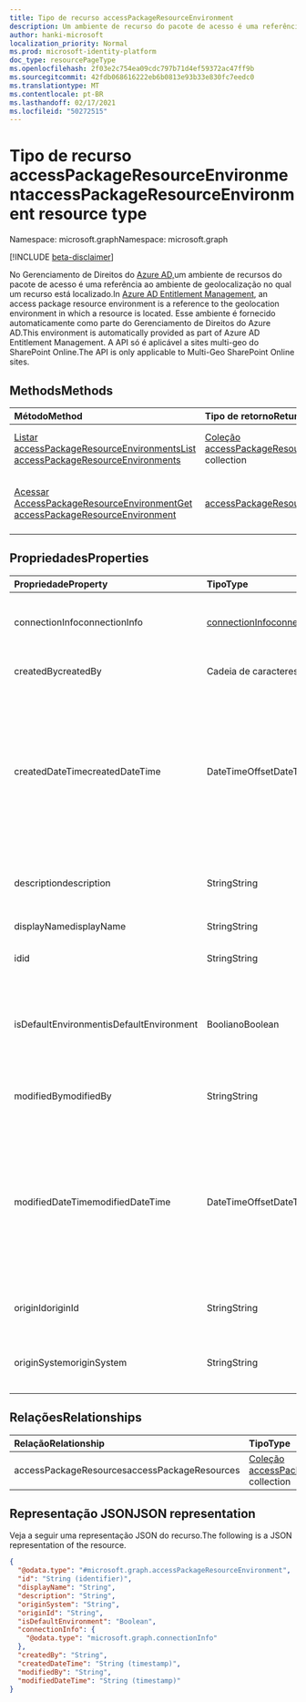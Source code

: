 ```yaml
---
title: Tipo de recurso accessPackageResourceEnvironment
description: Um ambiente de recurso do pacote de acesso é uma referência ao ambiente de geolocalização no qual um recurso está localizado.
author: hanki-microsoft
localization_priority: Normal
ms.prod: microsoft-identity-platform
doc_type: resourcePageType
ms.openlocfilehash: 2f03e2c754ea09cdc797b71d4ef59372ac47ff9b
ms.sourcegitcommit: 42fdb068616222eb6b0813e93b33e830fc7eedc0
ms.translationtype: MT
ms.contentlocale: pt-BR
ms.lasthandoff: 02/17/2021
ms.locfileid: "50272515"
---
```

# <a name="accesspackageresourceenvironment-resource-type"></a><span data-ttu-id="283ae-103">Tipo de recurso accessPackageResourceEnvironment</span><span class="sxs-lookup"><span data-stu-id="283ae-103">accessPackageResourceEnvironment resource type</span></span>

<span data-ttu-id="283ae-104">Namespace: microsoft.graph</span><span class="sxs-lookup"><span data-stu-id="283ae-104">Namespace: microsoft.graph</span></span>

[!INCLUDE [beta-disclaimer](../../includes/beta-disclaimer.md)]

<span data-ttu-id="283ae-105">No Gerenciamento de Direitos do [Azure AD,](entitlementmanagement-root.md)um ambiente de recursos do pacote de acesso é uma referência ao ambiente de geolocalização no qual um recurso está localizado.</span><span class="sxs-lookup"><span data-stu-id="283ae-105">In [Azure AD Entitlement Management](entitlementmanagement-root.md), an access package resource environment is a reference to the geolocation environment in which a resource is located.</span></span> <span data-ttu-id="283ae-106">Esse ambiente é fornecido automaticamente como parte do Gerenciamento de Direitos do Azure AD.</span><span class="sxs-lookup"><span data-stu-id="283ae-106">This environment is automatically provided as part of Azure AD Entitlement Management.</span></span> <span data-ttu-id="283ae-107">A API só é aplicável a sites multi-geo do SharePoint Online.</span><span class="sxs-lookup"><span data-stu-id="283ae-107">The API is only applicable to Multi-Geo SharePoint Online sites.</span></span>

## <a name="methods"></a><span data-ttu-id="283ae-108">Methods</span><span class="sxs-lookup"><span data-stu-id="283ae-108">Methods</span></span>
|<span data-ttu-id="283ae-109">Método</span><span class="sxs-lookup"><span data-stu-id="283ae-109">Method</span></span>|<span data-ttu-id="283ae-110">Tipo de retorno</span><span class="sxs-lookup"><span data-stu-id="283ae-110">Return type</span></span>|<span data-ttu-id="283ae-111">Descrição</span><span class="sxs-lookup"><span data-stu-id="283ae-111">Description</span></span>|
|:---|:---|:---|
|[<span data-ttu-id="283ae-112">Listar accessPackageResourceEnvironments</span><span class="sxs-lookup"><span data-stu-id="283ae-112">List accessPackageResourceEnvironments</span></span>](../api/accesspackageresourceenvironment-list.md)|<span data-ttu-id="283ae-113">[Coleção accessPackageResourceEnvironment](../resources/accesspackageresourceenvironment.md)</span><span class="sxs-lookup"><span data-stu-id="283ae-113">[accessPackageResourceEnvironment](../resources/accesspackageresourceenvironment.md) collection</span></span>|<span data-ttu-id="283ae-114">Recupere uma lista de [objetos accessPackageResourceEnvironment.](../resources/accesspackageresourceenvironment.md)</span><span class="sxs-lookup"><span data-stu-id="283ae-114">Retrieve a list of [accessPackageResourceEnvironment](../resources/accesspackageresourceenvironment.md) objects.</span></span>|
|[<span data-ttu-id="283ae-115">Acessar AccessPackageResourceEnvironment</span><span class="sxs-lookup"><span data-stu-id="283ae-115">Get accessPackageResourceEnvironment</span></span>](../api/accesspackageresourceenvironment-get.md)|[<span data-ttu-id="283ae-116">accessPackageResourceEnvironment</span><span class="sxs-lookup"><span data-stu-id="283ae-116">accessPackageResourceEnvironment</span></span>](../resources/accesspackageresourceenvironment.md)|<span data-ttu-id="283ae-117">Leia as propriedades e os relacionamentos de um [objeto accessPackageResourceEnvironment.](../resources/accesspackageresourceenvironment.md)</span><span class="sxs-lookup"><span data-stu-id="283ae-117">Read the properties and relationships of an [accessPackageResourceEnvironment](../resources/accesspackageresourceenvironment.md) object.</span></span>|

## <a name="properties"></a><span data-ttu-id="283ae-118">Propriedades</span><span class="sxs-lookup"><span data-stu-id="283ae-118">Properties</span></span>
|<span data-ttu-id="283ae-119">Propriedade</span><span class="sxs-lookup"><span data-stu-id="283ae-119">Property</span></span>|<span data-ttu-id="283ae-120">Tipo</span><span class="sxs-lookup"><span data-stu-id="283ae-120">Type</span></span>|<span data-ttu-id="283ae-121">Descrição</span><span class="sxs-lookup"><span data-stu-id="283ae-121">Description</span></span>|
|:---|:---|:---|
|<span data-ttu-id="283ae-122">connectionInfo</span><span class="sxs-lookup"><span data-stu-id="283ae-122">connectionInfo</span></span>|[<span data-ttu-id="283ae-123">connectionInfo</span><span class="sxs-lookup"><span data-stu-id="283ae-123">connectionInfo</span></span>](../resources/connectioninfo.md)|<span data-ttu-id="283ae-124">Informações de conexão de um ambiente usado para se conectar a um recurso.</span><span class="sxs-lookup"><span data-stu-id="283ae-124">Connection information of an environment used to connect to a resource.</span></span> |
|<span data-ttu-id="283ae-125">createdBy</span><span class="sxs-lookup"><span data-stu-id="283ae-125">createdBy</span></span>|<span data-ttu-id="283ae-126">Cadeia de caracteres</span><span class="sxs-lookup"><span data-stu-id="283ae-126">String</span></span>|<span data-ttu-id="283ae-127">O nome de exibição do usuário que criou esse objeto.</span><span class="sxs-lookup"><span data-stu-id="283ae-127">The display name of the user that created this object.</span></span>|
|<span data-ttu-id="283ae-128">createdDateTime</span><span class="sxs-lookup"><span data-stu-id="283ae-128">createdDateTime</span></span>|<span data-ttu-id="283ae-129">DateTimeOffset</span><span class="sxs-lookup"><span data-stu-id="283ae-129">DateTimeOffset</span></span>|<span data-ttu-id="283ae-130">A data e a hora em que esse objeto foi criado.</span><span class="sxs-lookup"><span data-stu-id="283ae-130">The date and time that this object was created.</span></span> <br><span data-ttu-id="283ae-131">O tipo DateTimeOffset representa informações de data e hora usando o formato ISO 8601 e está sempre no horário UTC.</span><span class="sxs-lookup"><span data-stu-id="283ae-131">The DateTimeOffset type represents date and time information using ISO 8601 format and is always in UTC time.</span></span> <span data-ttu-id="283ae-132">Por exemplo, meia-noite em UTC no dia 1º de janeiro de 2014 `'2014-01-01T00:00:00Z'` será.</span><span class="sxs-lookup"><span data-stu-id="283ae-132">For example, midnight UTC on Jan 1, 2014 is `'2014-01-01T00:00:00Z'`.</span></span>|
|<span data-ttu-id="283ae-133">description</span><span class="sxs-lookup"><span data-stu-id="283ae-133">description</span></span>|<span data-ttu-id="283ae-134">String</span><span class="sxs-lookup"><span data-stu-id="283ae-134">String</span></span>|<span data-ttu-id="283ae-135">A descrição deste *objeto accessPackageResourceEnvironment.*</span><span class="sxs-lookup"><span data-stu-id="283ae-135">The description of this *accessPackageResourceEnvironment* object.</span></span>|
|<span data-ttu-id="283ae-136">displayName</span><span class="sxs-lookup"><span data-stu-id="283ae-136">displayName</span></span>|<span data-ttu-id="283ae-137">String</span><span class="sxs-lookup"><span data-stu-id="283ae-137">String</span></span>|<span data-ttu-id="283ae-138">O nome de exibição deste objeto.</span><span class="sxs-lookup"><span data-stu-id="283ae-138">The display name of this object.</span></span>|
|<span data-ttu-id="283ae-139">id</span><span class="sxs-lookup"><span data-stu-id="283ae-139">id</span></span>|<span data-ttu-id="283ae-140">String</span><span class="sxs-lookup"><span data-stu-id="283ae-140">String</span></span>|<span data-ttu-id="283ae-141">O identificador exclusivo atribuído pelo sistema do objeto.</span><span class="sxs-lookup"><span data-stu-id="283ae-141">The system-assigned unique identifier of the object.</span></span>|
|<span data-ttu-id="283ae-142">isDefaultEnvironment</span><span class="sxs-lookup"><span data-stu-id="283ae-142">isDefaultEnvironment</span></span>|<span data-ttu-id="283ae-143">Booliano</span><span class="sxs-lookup"><span data-stu-id="283ae-143">Boolean</span></span>|<span data-ttu-id="283ae-144">Determina se esse é o ambiente padrão ou não.</span><span class="sxs-lookup"><span data-stu-id="283ae-144">Determines whether this is default environment or not.</span></span> <span data-ttu-id="283ae-145">Ele é definido para todos os sistemas de origem estáticos, como grupos do `true` Azure AD e aplicativos do Azure AD.</span><span class="sxs-lookup"><span data-stu-id="283ae-145">It is set to `true` for all static origin systems, such as Azure AD groups and Azure AD Applications.</span></span>|
|<span data-ttu-id="283ae-146">modifiedBy</span><span class="sxs-lookup"><span data-stu-id="283ae-146">modifiedBy</span></span>|<span data-ttu-id="283ae-147">String</span><span class="sxs-lookup"><span data-stu-id="283ae-147">String</span></span>|<span data-ttu-id="283ae-148">O nome de exibição da entidade que modificou esse objeto pela última vez.</span><span class="sxs-lookup"><span data-stu-id="283ae-148">The display name of the entity that last modified this object.</span></span>|
|<span data-ttu-id="283ae-149">modifiedDateTime</span><span class="sxs-lookup"><span data-stu-id="283ae-149">modifiedDateTime</span></span>|<span data-ttu-id="283ae-150">DateTimeOffset</span><span class="sxs-lookup"><span data-stu-id="283ae-150">DateTimeOffset</span></span>|<span data-ttu-id="283ae-151">A data e a hora em que esse objeto foi modificado pela última vez.</span><span class="sxs-lookup"><span data-stu-id="283ae-151">The date and time that this object was last modified.</span></span> <br><span data-ttu-id="283ae-152">O tipo DateTimeOffset representa informações de data e hora usando o formato ISO 8601 e está sempre no horário UTC.</span><span class="sxs-lookup"><span data-stu-id="283ae-152">The DateTimeOffset type represents date and time information using ISO 8601 format and is always in UTC time.</span></span> <span data-ttu-id="283ae-153">Por exemplo, meia-noite em UTC no dia 1º de janeiro de 2014 `'2014-01-01T00:00:00Z'` será.</span><span class="sxs-lookup"><span data-stu-id="283ae-153">For example, midnight UTC on Jan 1, 2014 is `'2014-01-01T00:00:00Z'`.</span></span> |
|<span data-ttu-id="283ae-154">originId</span><span class="sxs-lookup"><span data-stu-id="283ae-154">originId</span></span>|<span data-ttu-id="283ae-155">String</span><span class="sxs-lookup"><span data-stu-id="283ae-155">String</span></span>|<span data-ttu-id="283ae-156">O identificador exclusivo deste ambiente no sistema de origem.</span><span class="sxs-lookup"><span data-stu-id="283ae-156">The unique identifier of this environment in the origin system.</span></span>|
|<span data-ttu-id="283ae-157">originSystem</span><span class="sxs-lookup"><span data-stu-id="283ae-157">originSystem</span></span>|<span data-ttu-id="283ae-158">String</span><span class="sxs-lookup"><span data-stu-id="283ae-158">String</span></span>|<span data-ttu-id="283ae-159">O tipo do recurso no sistema de origem, como `SharePointOnline` .</span><span class="sxs-lookup"><span data-stu-id="283ae-159">The type of the resource in the origin system such as `SharePointOnline`.</span></span> <span data-ttu-id="283ae-160">Oferece suporte para `$filter`.</span><span class="sxs-lookup"><span data-stu-id="283ae-160">Supports `$filter`.</span></span>|

## <a name="relationships"></a><span data-ttu-id="283ae-161">Relações</span><span class="sxs-lookup"><span data-stu-id="283ae-161">Relationships</span></span>
|<span data-ttu-id="283ae-162">Relação</span><span class="sxs-lookup"><span data-stu-id="283ae-162">Relationship</span></span>|<span data-ttu-id="283ae-163">Tipo</span><span class="sxs-lookup"><span data-stu-id="283ae-163">Type</span></span>|<span data-ttu-id="283ae-164">Descrição</span><span class="sxs-lookup"><span data-stu-id="283ae-164">Description</span></span>|
|:---|:---|:---|
|<span data-ttu-id="283ae-165">accessPackageResources</span><span class="sxs-lookup"><span data-stu-id="283ae-165">accessPackageResources</span></span>|<span data-ttu-id="283ae-166">[Coleção accessPackageResource](../resources/accesspackageresource.md)</span><span class="sxs-lookup"><span data-stu-id="283ae-166">[accessPackageResource](../resources/accesspackageresource.md) collection</span></span>|<span data-ttu-id="283ae-167">Somente leitura.</span><span class="sxs-lookup"><span data-stu-id="283ae-167">Read-only.</span></span> <span data-ttu-id="283ae-168">Obrigatório.</span><span class="sxs-lookup"><span data-stu-id="283ae-168">Required.</span></span>|

## <a name="json-representation"></a><span data-ttu-id="283ae-169">Representação JSON</span><span class="sxs-lookup"><span data-stu-id="283ae-169">JSON representation</span></span>
<span data-ttu-id="283ae-170">Veja a seguir uma representação JSON do recurso.</span><span class="sxs-lookup"><span data-stu-id="283ae-170">The following is a JSON representation of the resource.</span></span>
<!-- {
  "blockType": "resource",
  "keyProperty": "id",
  "@odata.type": "microsoft.graph.accessPackageResourceEnvironment",
  "openType": false
}
-->
``` json
{
  "@odata.type": "#microsoft.graph.accessPackageResourceEnvironment",
  "id": "String (identifier)",
  "displayName": "String",
  "description": "String",
  "originSystem": "String",
  "originId": "String",
  "isDefaultEnvironment": "Boolean",
  "connectionInfo": {
    "@odata.type": "microsoft.graph.connectionInfo"
  },
  "createdBy": "String",
  "createdDateTime": "String (timestamp)",
  "modifiedBy": "String",
  "modifiedDateTime": "String (timestamp)"
}
```
